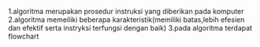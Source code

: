 1.algoritma merupakan prosedur instruksi yang diberikan pada komputer
2.algoritma memeiliki beberapa karakteristik(memiliki batas,lebih efesien dan efektif serta instryksi terfungsi dengan baik)
3.pada algoritma terdapat flowchart